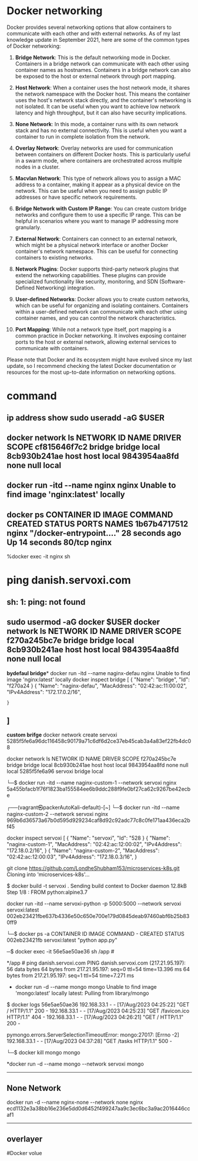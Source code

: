 # Docker networking 

Docker provides several networking options that allow containers to communicate with each other and with external networks. As of my last knowledge update in September 2021, here are some of the common types of Docker networking:

1. **Bridge Network**: This is the default networking mode in Docker. Containers in a bridge network can communicate with each other using container names as hostnames. Containers in a bridge network can also be exposed to the host or external network through port mapping.

2. **Host Network**: When a container uses the host network mode, it shares the network namespace with the Docker host. This means the container uses the host's network stack directly, and the container's networking is not isolated. It can be useful when you want to achieve low network latency and high throughput, but it can also have security implications.

3. **None Network**: In this mode, a container runs with its own network stack and has no external connectivity. This is useful when you want a container to run in complete isolation from the network.

4. **Overlay Network**: Overlay networks are used for communication between containers on different Docker hosts. This is particularly useful in a swarm mode, where containers are orchestrated across multiple nodes in a cluster.

5. **Macvlan Network**: This type of network allows you to assign a MAC address to a container, making it appear as a physical device on the network. This can be useful when you need to assign public IP addresses or have specific network requirements.

6. **Bridge Network with Custom IP Range**: You can create custom bridge networks and configure them to use a specific IP range. This can be helpful in scenarios where you want to manage IP addressing more granularly.

7. **External Network**: Containers can connect to an external network, which might be a physical network interface or another Docker container's network namespace. This can be useful for connecting containers to existing networks.

8. **Network Plugins**: Docker supports third-party network plugins that extend the networking capabilities. These plugins can provide specialized functionality like security, monitoring, and SDN (Software-Defined Networking) integration.

9. **User-defined Networks**: Docker allows you to create custom networks, which can be useful for organizing and isolating containers. Containers within a user-defined network can communicate with each other using container names, and you can control the network characteristics.

10. **Port Mapping**: While not a network type itself, port mapping is a common practice in Docker networking. It involves exposing container ports to the host or external network, allowing external services to communicate with containers.

Please note that Docker and its ecosystem might have evolved since my last update, so I recommend checking the latest Docker documentation or resources for the most up-to-date information on networking options.

# command
ip address show 
sudo useradd -aG $USER
----------------------------------------
docker network ls
NETWORK ID     NAME      DRIVER    SCOPE
cf815646f7c2   bridge    bridge    local
8cb930b241ae   host      host      local
9843954aa8fd   none      null      local
--------------------------------------------
docker run -itd --name nginx nginx
Unable to find image 'nginx:latest' locally
-----------------------------------------------------
 docker ps
CONTAINER ID   IMAGE     COMMAND                  CREATED          STATUS          PORTS     NAMES
1b67b4717512   nginx     "/docker-entrypoint.…"   28 seconds ago   Up 14 seconds   80/tcp    nginx
-----------------------------------------------------------------------------------------
%docker exec -it nginx sh
# ping danish.servoxi.com
sh: 1: ping: not found
--------------------------------------------------
 sudo usermod -aG docker $USER
  docker network ls
NETWORK ID     NAME      DRIVER    SCOPE
f270a245bc7e   bridge    bridge    local
8cb930b241ae   host      host      local
9843954aa8fd   none      null      local
---------------------------------------------------
 **bydefaul bridge***
 docker run -itd --name naginx-defau nginx
Unable to find image 'nginx:latest' locally
 docker inspect bridge
[
    {
        "Name": "bridge",
        "Id": "f270a24
    }
    {
    "Name": "naginx-defau",
     "MacAddress": "02:42:ac:11:00:02",
      "IPv4Address": "172.17.0.2/16",

    }
]
 --------------------------------------------------
 **custom brifge**
docker network create servoxi
5285f5fe6a96dc116458c90179a71c6df6d2ce37eb45cab3a4a83ef22fb4dc08

 docker network ls
NETWORK ID     NAME      DRIVER    SCOPE
f270a245bc7e   bridge    bridge    local
8cb930b241ae   host      host      local
9843954aa8fd   none      null      local
5285f5fe6a96   servoxi   bridge    local

└─$ docker run -itd --name naginx-custom-1 --network servoxi nginx
5a455bfacb1f76f1823ba155584ee6b9ddc288f9fe0bf27ca62c9267be42ecbe

┌──(vagrant㉿packerAutoKali-default)-[~]
└─$ docker run -itd --name naginx-custom-2 --network servoxi nginx
969b6d36573a67b0d595d929234caf8d92c92adc77c8c0fe171aa436eca2bf45

 docker inspect servoxi
[
    {
        "Name": "servoxi",
        "Id": "528
    }
    {
    "Name": "naginx-custom-1",
   "MacAddress": "02:42:ac:12:00:02",
    "IPv4Address": "172.18.0.2/16",
   }
   {
      "Name": "naginx-custom-2",
       "MacAddress": "02:42:ac:12:00:03",
       "IPv4Address": "172.18.0.3/16",
   }

git clone https://github.com/LondheShubham153/microservices-k8s.git
Cloning into 'microservices-k8s'...

$ docker build -t servoxi .
Sending build context to Docker daemon   12.8kB
Step 1/8 : FROM python:alpine3.7

docker run -itd --name servoxi-python -p 5000:5000 --network servoxi servoxi:latest
002eb23421fbe637b4336e50c650e700e179d0845deab97460abf6b25b830ff9

└─$ docker ps -a
CONTAINER ID   IMAGE            COMMAND           -       CREATED       STATUS
002eb23421fb   servoxi:latest   "python app.py"   

─$ docker exec -it 56e5ae50ae36 sh
/app #

*/app # ping danish.servoxi.com
PING danish.servoxi.com (217.21.95.197): 56 data bytes
64 bytes from 217.21.95.197: seq=0 ttl=54 time=13.396 ms
64 bytes from 217.21.95.197: seq=1 ttl=54 time=7.271 ms

* docker run -d --name mongo mongo
Unable to find image 'mongo:latest' locally
latest: Pulling from library/mongo

$ docker logs 56e5ae50ae36
192.168.33.1 - - [17/Aug/2023 04:25:22] "GET / HTTP/1.1" 200 -
192.168.33.1 - - [17/Aug/2023 04:25:23] "GET /favicon.ico HTTP/1.1" 404 -
192.168.33.1 - - [17/Aug/2023 04:26:21] "GET / HTTP/1.1" 200 -

pymongo.errors.ServerSelectionTimeoutError: mongo:27017: [Errno -2] 
192.168.33.1 - - [17/Aug/2023 04:37:28] "GET /tasks HTTP/1.1" 500 -

└─$ docker kill mongo
mongo

*docker run -d --name mongo --network servoxi mongo

---------------------------------------------------
**None Network**
------------------------------------------------------

docker run -d --name nginx-none --network none nginx
ecd1132e3a38bb16e236e5dd0d6452f499247aa9c3ec6bc3a9ac2016446ccaf1

---------------------------------------------------
**overlayer**
------------------------------------------------------

#Docker volue



